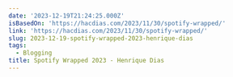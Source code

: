 ```yaml
---
date: '2023-12-19T21:24:25.000Z'
isBasedOn: 'https://hacdias.com/2023/11/30/spotify-wrapped/'
link: 'https://hacdias.com/2023/11/30/spotify-wrapped/'
slug: 2023-12-19-spotify-wrapped-2023-henrique-dias
tags:
  - Blogging
title: Spotify Wrapped 2023 - Henrique Dias
---
```


